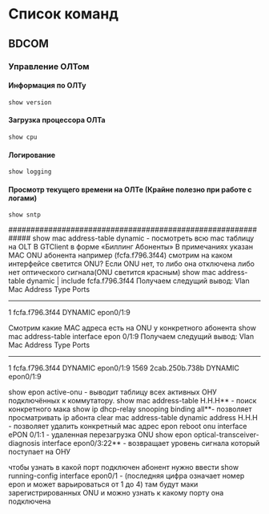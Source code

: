 # Список команд
## BDCOM

### Управление ОЛТом
#### Информация по ОЛТу
```
show version
```
#### Загрузка процессора ОЛТа
```
show cpu
```
#### Логирование
```
show logging
```
#### Просмотр текущего времени на ОЛТе (Крайне полезно при работе с логами)
```
show sntp
```

#############################################################
show mac address-table dynamic - посмотреть всю mac таблицу на OLT
В GTClient в форме «Биллинг Абоненты» В примечаниях указан MAC ONU абонента например (fcfa.f796.3f44) смотрим на каком интерфейсе светится ONU? Если ONU нет, то либо она отключена либо нет оптического сигнала(ONU светится красным)
show mac address-table dynamic | include fcfa.f796.3f44
Получаем следущий вывод:
Vlan	Mac Address   	Type   	Ports
----	-----------   	----   	-----
1   	fcfa.f796.3f44	DYNAMIC	epon0/1:9

Смотрим какие MAC адреса есть на ONU у конкретного абонента
show mac address-table interface epon 0/1:9
Получаем следущий вывод:
Vlan	Mac Address   	Type   	Ports
----	-----------   	----   	-----
1   	fcfa.f796.3f44	DYNAMIC	epon0/1:9
1569	2cab.250b.738b	DYNAMIC	epon0/1:9

show epon active-onu - выводит таблицу всех активных  ОНУ подключённых к коммутатору.
show mac address-table H.H.H** - поиск конкретного мака
show ip dhcp-relay snooping binding all**- позволяет просматривать ip абонта
clear mac address-table dynamic address H.H.H - позволяет удалить конкретный мас адрес epon reboot onu interface ePON 0/1:1 - удаленная перезагрузка ONU
	show epon optical-transceiver-diagnosis interface epon0/3:22** - возвращает уровень сигнала который поступает на ОНУ

чтобы узнать в какой порт подключен абонент нужно ввести show running-config interface epon0/1 - (последняя цифра означает номер epon и может варьироваться от 1 до 4) там будут маки зарегистрированных ONU и можно узнать к какому порту она подключена
